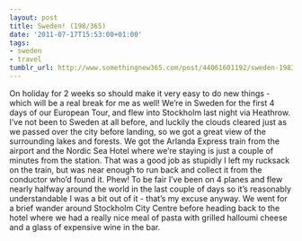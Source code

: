 ```yaml
---
layout: post
title: Sweden! (198/365)
date: '2011-07-17T15:53:00+01:00'
tags:
- sweden
- travel
tumblr_url: http://www.somethingnew365.com/post/44061601192/sweden-198365
---
```

On holiday for 2 weeks so should make it very easy to do new things - which will be a real break for me as well!
We’re in Sweden for the first 4 days of our European Tour, and flew into Stockholm last night via Heathrow. I’ve not been to Sweden at all before, and luckily the clouds cleared just as we passed over the city before landing, so we got a great view of the surrounding lakes and forests.
We got the Arlanda Express train from the airport and the Nordic Sea Hotel where we’re staying is just a couple of minutes from the station. That was a good job as stupidly I left my rucksack on the train, but was near enough to run back and collect it from the conductor who’d found it. Phew! To be fair I’ve been on 4 planes and flew nearly halfway around the world in the last couple of days so it’s reasonably understandable I was a bit out of it - that’s my excuse anyway.
We went for a brief wander around Stockholm City Centre before heading back to the hotel where we had a really nice meal of pasta with grilled halloumi cheese and a glass of expensive wine in the bar.
